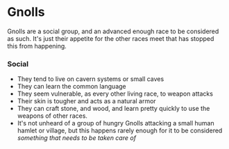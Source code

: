 # Gnolls

Gnolls are a social group, and an advanced enough race to be considered as such. It's just their appetite for the other races meet that has stopped this from happening.

### Social

- They tend to live on cavern systems or small caves
- They can learn the common language
- They seem vulnerable, as every other living race, to weapon attacks
- Their skin is tougher and acts as a natural armor
- They can craft stone, and wood, and learn pretty quickly to use the weapons of other races.
- It's not unheard of a group of hungry Gnolls attacking a small human hamlet or village, but this happens rarely enough for it to be considered _something that needs to be taken care of_
